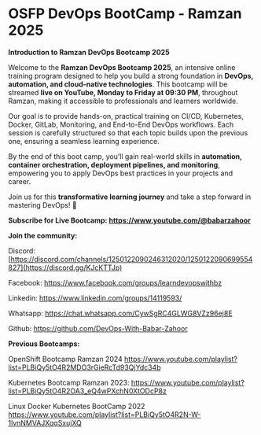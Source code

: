 # OSFP DevOps BootCamp - Ramzan 2025

**Introduction to Ramzan DevOps Bootcamp 2025**  

Welcome to the **Ramzan DevOps Bootcamp 2025**, an intensive online training program designed to help you build a strong foundation in **DevOps, automation, and cloud-native technologies**. This bootcamp will be streamed **live on YouTube, Monday to Friday at 09:30 PM**, throughout Ramzan, making it accessible to professionals and learners worldwide.  


Our goal is to provide hands-on, practical training on CI/CD, Kubernetes, Docker, GitLab, Monitoring, and End-to-End DevOps workflows. Each session is carefully structured so that each topic builds upon the previous one, ensuring a seamless learning experience.  


By the end of this boot camp, you’ll gain real-world skills in **automation, container orchestration, deployment pipelines, and monitoring**, empowering you to apply DevOps best practices in your projects and career.  

Join us for this **transformative learning journey** and take a step forward in mastering DevOps! 🚀  


**Subscribe for Live Bootcamp: https://www.youtube.com/@babarzahoor**


**Join the community:**


Discord: [https://discord.com/channels/1250122090246312020/1250122090699554827](https://discord.gg/KJcKTTJp)


Facebook: https://www.facebook.com/groups/learndevopswithbz


Linkedin: https://www.linkedin.com/groups/14119593/


Whatsapp: https://chat.whatsapp.com/CywSgRC4GLWG8VZz96ej8E


Github: https://github.com/DevOps-With-Babar-Zahoor


**Previous Bootcamps:** 


OpenShift Bootcamp Ramzan 2024 https://www.youtube.com/playlist?list=PLBiQy5tO4R2MDO3rGieRcTd93QjYdc34b


Kubernetes Bootcamp Ramzan 2023: https://www.youtube.com/playlist?list=PLBiQy5tO4R2OA3_eQ4wPXchN0XtODcP8z

Linux Docker Kubernetes BootCamp 2022 https://www.youtube.com/playlist?list=PLBiQy5tO4R2N-W-1lvnNMVAJXqqSxujXQ

